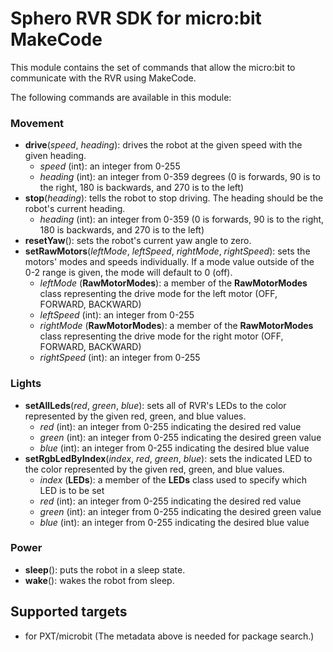 # Sphero RVR SDK for micro:bit MakeCode

This module contains the set of commands that allow the micro:bit to communicate with the RVR using MakeCode.

The following commands are available in this module:

### Movement

* **drive**(*speed*, *heading*): drives the robot at the given speed with the given heading.
  * *speed* (int): an integer from 0-255
  * *heading* (int): an integer from 0-359 degrees (0 is forwards, 90 is to the right, 180 is backwards, and 270 is to the left)
* **stop**(*heading*): tells the robot to stop driving. The heading should be the robot's current heading.
  * *heading* (int): an integer from 0-359 (0 is forwards, 90 is to the right, 180 is backwards, and 270 is to the left)
* **resetYaw**(): sets the robot's current yaw angle to zero.
* **setRawMotors**(*leftMode*, *leftSpeed*, *rightMode*, *rightSpeed*): sets the motors' modes and speeds individually. If a mode value outside of the 0-2 range is given, the mode will default to 0 (off).
  * *leftMode* (**RawMotorModes**): a member of the **RawMotorModes** class representing the drive mode for the left motor (OFF, FORWARD, BACKWARD)
  * *leftSpeed* (int): an integer from 0-255
  * *rightMode* (**RawMotorModes**): a member of the **RawMotorModes** class representing the drive mode for the right motor (OFF, FORWARD, BACKWARD)
  * *rightSpeed* (int): an integer from 0-255

### Lights

* **setAllLeds**(*red*, *green*, *blue*): sets all of RVR's LEDs to the color represented by the given red, green, and blue values.
  * *red* (int): an integer from 0-255 indicating the desired red value
  * *green* (int): an integer from 0-255 indicating the desired green value
  * *blue* (int): an integer from 0-255 indicating the desired blue value
* **setRgbLedByIndex**(*index*, *red*, *green*, *blue*): sets the indicated LED to the color represented by the given red, green, and blue values.
  * *index* (**LEDs**): a member of the **LEDs** class used to specify which LED is to be set
  * *red* (int): an integer from 0-255 indicating the desired red value
  * *green* (int): an integer from 0-255 indicating the desired green value
  * *blue* (int): an integer from 0-255 indicating the desired blue value

### Power

* **sleep**(): puts the robot in a sleep state.
* **wake**(): wakes the robot from sleep.


## Supported targets

* for PXT/microbit
(The metadata above is needed for package search.)
